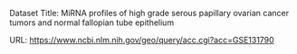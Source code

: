 Dataset Title: MiRNA profiles of high grade serous papillary ovarian cancer tumors and normal fallopian tube epithelium

URL: https://www.ncbi.nlm.nih.gov/geo/query/acc.cgi?acc=GSE131790
